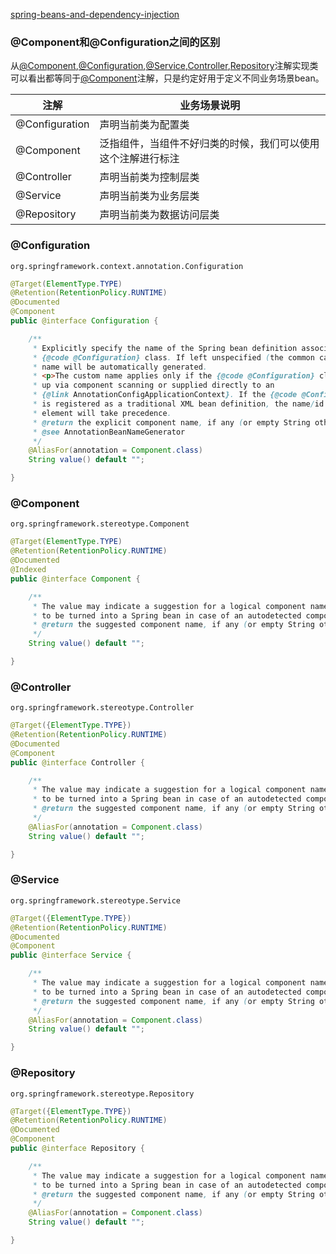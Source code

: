 [spring-beans-and-dependency-injection](https://docs.spring.io/spring-boot/docs/current/reference/htmlsingle/#using.spring-beans-and-dependency-injection)

### @Component和@Configuration之间的区别

从[@Component](#Component),[@Configuration](#Configuration),[@Service](#Service),[Controller](#Controller),[Repository](#Repository)注解实现类可以看出都等同于[@Component](#Component)注解，只是约定好用于定义不同业务场景bean。

|注解|业务场景说明|
|------------|-------------|
|@Configuration|声明当前类为配置类|
|@Component|泛指组件，当组件不好归类的时候，我们可以使用这个注解进行标注|
|@Controller|声明当前类为控制层类|
|@Service|声明当前类为业务层类|
|@Repository|声明当前类为数据访问层类|

### @Configuration

`org.springframework.context.annotation.Configuration`

```java
@Target(ElementType.TYPE)
@Retention(RetentionPolicy.RUNTIME)
@Documented
@Component
public @interface Configuration {

    /**
     * Explicitly specify the name of the Spring bean definition associated with the
     * {@code @Configuration} class. If left unspecified (the common case), a bean
     * name will be automatically generated.
     * <p>The custom name applies only if the {@code @Configuration} class is picked
     * up via component scanning or supplied directly to an
     * {@link AnnotationConfigApplicationContext}. If the {@code @Configuration} class
     * is registered as a traditional XML bean definition, the name/id of the bean
     * element will take precedence.
     * @return the explicit component name, if any (or empty String otherwise)
     * @see AnnotationBeanNameGenerator
     */
    @AliasFor(annotation = Component.class)
    String value() default "";

}
```

### @Component

`org.springframework.stereotype.Component`

```java
@Target(ElementType.TYPE)
@Retention(RetentionPolicy.RUNTIME)
@Documented
@Indexed
public @interface Component {

    /**
     * The value may indicate a suggestion for a logical component name,
     * to be turned into a Spring bean in case of an autodetected component.
     * @return the suggested component name, if any (or empty String otherwise)
     */
    String value() default "";

}
```

### @Controller

`org.springframework.stereotype.Controller`

```java
@Target({ElementType.TYPE})
@Retention(RetentionPolicy.RUNTIME)
@Documented
@Component
public @interface Controller {

    /**
     * The value may indicate a suggestion for a logical component name,
     * to be turned into a Spring bean in case of an autodetected component.
     * @return the suggested component name, if any (or empty String otherwise)
     */
    @AliasFor(annotation = Component.class)
    String value() default "";

}
```

### @Service

`org.springframework.stereotype.Service`

```java
@Target({ElementType.TYPE})
@Retention(RetentionPolicy.RUNTIME)
@Documented
@Component
public @interface Service {

    /**
     * The value may indicate a suggestion for a logical component name,
     * to be turned into a Spring bean in case of an autodetected component.
     * @return the suggested component name, if any (or empty String otherwise)
     */
    @AliasFor(annotation = Component.class)
    String value() default "";

}
```

### @Repository

`org.springframework.stereotype.Repository`

```java
@Target({ElementType.TYPE})
@Retention(RetentionPolicy.RUNTIME)
@Documented
@Component
public @interface Repository {

    /**
     * The value may indicate a suggestion for a logical component name,
     * to be turned into a Spring bean in case of an autodetected component.
     * @return the suggested component name, if any (or empty String otherwise)
     */
    @AliasFor(annotation = Component.class)
    String value() default "";

}
```
